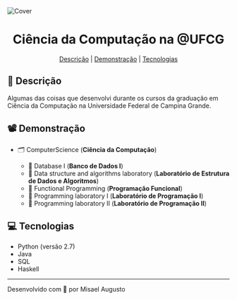 <img id="cover" align="center" src="https://ik.imagekit.io/ocq8ayf2ug/cs-ufcg-cover_zgrb20Vf3j.png" alt="Cover" />

<h1 id="title" align="center">Ciência da Computação na @UFCG</h1>

<div align="center">
  <a href="#description">Descrição</a> |
  <a href="#preview">Demonstração</a> |
  <a href="#technologies">Tecnologias</a>
</div>

<h2 id="description">📑️ Descrição</h2>
<p>
  Algumas das coisas que desenvolvi durante os cursos da graduação em Ciência da Computação na Universidade Federal de Campina Grande.
</p>

<h2 id="preview">📽️ Demonstração</h2>
<ul>
  <li>🗂️ ComputerScience (<strong>Ciência da Computação</strong>)</li>
  <ul>
    <li>📁️ Database I (<strong>Banco de Dados I</strong>)</li>
    <li>📁️ Data structure and algorithms laboratory (<strong>Laboratório de Estrutura de Dados e Algoritmos</strong>)</li>
    <li>📁️ Functional Programming (<strong>Programação Funcional</strong>)</li>
    <li>📁️ Programming laboratory I (<strong>Laboratório de Programação I</strong>)</li>
    <li>📁️ Programming laboratory II (<strong>Laboratório de Programação II</strong>)</li>
  </ul>
</ul>

<h2 id="technologies">💻️ Tecnologias</h2>
<ul>
  <li>Python (versão 2.7)</li>
  <li>Java</li>
  <li>SQL</li>
  <li>Haskell</li>
</ul>

---
<p>Desenvolvido com 💙️ por Misael Augusto</p>